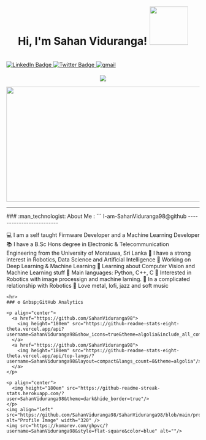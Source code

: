 <h1 align="center">
Hi, I'm Sahan Viduranga!
  <img src="https://media.giphy.com/media/M9gbBd9nbDrOTu1Mqx/giphy.gif" width="100"/>
</h1>

<br/>
<div id="badges">
  <a href="https://www.linkedin.com/in/sahan-viduranga">
    <img src="https://img.shields.io/badge/LinkedIn-blue?style=for-the-badge&logo=linkedin&logoColor=white" alt="LinkedIn Badge"/>
  </a>
  <a href="https://x.com/SahanViduranga5">
    <img src="https://img.shields.io/badge/Twitter-blue?style=for-the-badge&logo=twitter&logoColor=white" alt="Twitter Badge"/>
  </a>
  <a href="mailto:sahanvidurangassc767@gmail.com" target="_blank">
<img src=https://img.shields.io/badge/gmail-%2300acee.svg?color=EA4335&style=for-the-badge&logo=gmail&logoColor=white alt=gmail style="margin-bottom: 5px;" />
</div>
<p align="center">
  <a href="https://github.com/DenverCoder1/readme-typing-svg">
    <img src="https://readme-typing-svg.herokuapp.com?lines=Electronics+and+Tele.+Engineer;Firmware+Developer;Embedded+Software+Engineer;Always+learning+new+things&center=true&width=380&height=45">
  </a>
</p>

<div align="center">
  <img src="https://media.giphy.com/media/dWesBcTLavkZuG35MI/giphy.gif" width="600" height="300"/>
</div>
<hr>
### :man_technologist: About Me :
```
I-am-SahanViduranga98@github
-------------------------

💻 I am a self taught Firmware Developer and a Machine Learning Developer
📚 I have a B.Sc Hons degree in Electronic & Telecommunication  Engineering from the University of Moratuwa, Sri Lanka
📝 I have a strong interest in Robotics, Data Science and Artificial Intelligence
🔭 Working on Deep Learning & Machine Learning
🌱 Learning about Computer Vision and Machine Learning stuff
🌟 Main languages: Python, C++, C
🚩 Interested in Robotics with  image processign and machine larning.
💖 In a complicated relationship with Robotics
🎵 Love metal, lofi, jazz and soft music
```
<hr>
### ⚙️ &nbsp;GitHub Analytics

<p align="center">
  <a href="https://github.com/SahanViduranga98">
    <img height="180em" src="https://github-readme-stats-eight-theta.vercel.app/api?username=SahanViduranga98&show_icons=true&theme=algolia&include_all_commits=true&count_private=true"/>
  </a>
  <a href="https://github.com/SahanViduranga98">
    <img height="180em" src="https://github-readme-stats-eight-theta.vercel.app/api/top-langs/?username=SahanViduranga98&layout=compact&langs_count=8&theme=algolia"/>
  </a>
</p>

<p align="center">
  <img height="180em" src="https://github-readme-streak-stats.herokuapp.com/?user=SahanViduranga98&theme=dark&hide_border=true"/>
</p>
<img align="left" src="https://github.com/SahanViduranga98/SahanViduranga98/blob/main/profile_image.png" alt="Profile Image" width="320" />
<img src="https://komarev.com/ghpvc/?username=SahanViduranga98&style=flat-square&color=blue" alt=""/>
